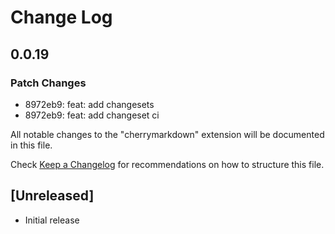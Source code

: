 # Change Log

## 0.0.19

### Patch Changes

- 8972eb9: feat: add changesets
- 8972eb9: feat: add changeset ci

All notable changes to the "cherrymarkdown" extension will be documented in this file.

Check [Keep a Changelog](http://keepachangelog.com/) for recommendations on how to structure this file.

## [Unreleased]

- Initial release
